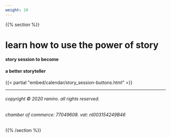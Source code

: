 ```yaml
---
weight: 10
---
```

{{% section %}}

# learn how to use the power of story
#### story session to become
#### a better storyteller

{{< partial "embed/calendar/story_session-buttons.html" >}}

---

###### copyright © 2020 ramiro. all rights reserved.
###### chamber of commerce: 77049608. vat: nl003154249B46


{{% /section %}}
